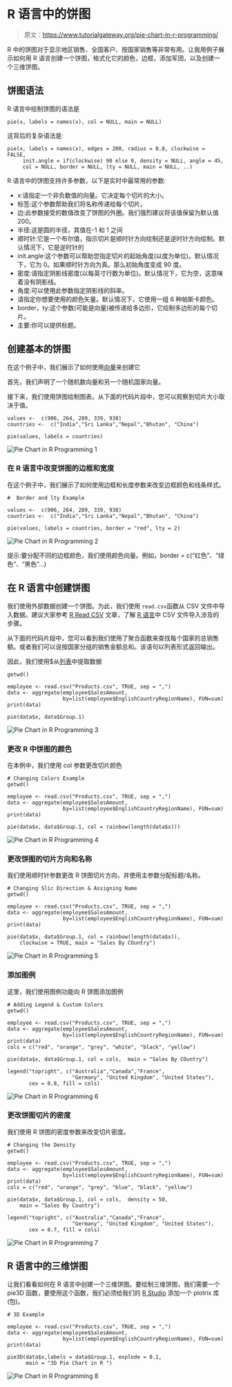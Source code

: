 # R 语言中的饼图

> 原文：<https://www.tutorialgateway.org/pie-chart-in-r-programming/>

R 中的饼图对于显示地区销售、全国客户、按国家销售等非常有用。让我用例子展示如何用 R 语言创建一个饼图，格式化它的颜色，边框，添加军团，以及创建一个三维饼图。

## 饼图语法

R 语言中绘制饼图的语法是

```
pie(x, labels = names(x), col = NULL, main = NULL)
```

这背后的复杂语法是:

```
pie(x, labels = names(x), edges = 200, radius = 0.8, clockwise = FALSE, 
     init.angle = if(clockwise) 90 else 0, density = NULL, angle = 45, 
     col = NULL, border = NULL, lty = NULL, main = NULL, ..)
```

R 语言中的饼图支持许多参数，以下是实时中最常用的参数:

*   x:请指定一个非负数值的向量。它决定每个切片的大小。
*   标签:这个参数帮助我们将名称传递给每个切片。
*   边:此参数接受的数值改变了饼图的外圈。我们强烈建议将该值保留为默认值 200。
*   半径:这是圆的半径，其值在-1 和 1 之间
*   顺时针:它是一个布尔值，指示切片是顺时针方向绘制还是逆时针方向绘制。默认情况下，它是逆时针的
*   init.angle:这个参数可以帮助您指定切片的起始角度(以度为单位)。默认情况下，它为 0。如果顺时针方向为真。那么初始角度变成 90 度。
*   密度:请指定阴影线密度(以每英寸行数为单位)。默认情况下，它为空，这意味着没有阴影线。
*   角度:可以使用此参数指定阴影线的斜率。
*   请指定你想要使用的颜色矢量。默认情况下，它使用一组 6 种帕斯卡颜色。
*   border，ty:这个参数(可能是向量)被传递给多边形，它绘制多边形的每个切片。
*   主要:你可以提供标题。

## 创建基本的饼图

在这个例子中，我们展示了如何使用[向量](https://www.tutorialgateway.org/r-vector/)来创建它

首先，我们声明了一个随机数向量和另一个随机国家向量。

接下来，我们使用饼图绘制图表。从下面的代码片段中，您可以观察到切片大小取决于值。

```
values <-  c(906, 264, 289, 339, 938)
countries <-  c("India","Sri Lanka","Nepal","Bhutan", "China")

pie(values, labels = countries)
```

![Pie Chart in R Programming 1](img/f1c7befd6b0812539c36980cd800b4cf.png)

### 在 R 语言中改变饼图的边框和宽度

在这个例子中，我们展示了如何使用边框和长度参数来改变边框颜色和线条样式。

```
#  Border and lty Example

values <-  c(906, 264, 289, 339, 938)
countries <-  c("India","Sri Lanka","Nepal","Bhutan", "China")

pie(values, labels = countries, border = "red", lty = 2)
```

![Pie Chart in R Programming 2](img/5b4cae03e940428e9b137272254fae11.png)

提示:要分配不同的边框颜色，我们使用颜色向量。例如，border = c(“红色”、“绿色”、“黑色”…)

## 在 R 语言中创建饼图

我们使用外部数据创建一个饼图。为此，我们使用 `read.csv`函数从 CSV 文件中导入数据。建议大家参考 [R Read CSV](https://www.tutorialgateway.org/r-read-csv-function/) 文章，了解 [R 语言](https://www.tutorialgateway.org/r-programming/)中 CSV 文件导入涉及的步骤。

从下面的代码片段中，您可以看到我们使用了聚合函数来查找每个国家的总销售额。或者我们可以说按国家分组的销售金额总和。该语句以列表形式返回输出。

因此，我们使用$从[列表](https://www.tutorialgateway.org/r-list/)中提取数据

```
getwd()

employee <- read.csv("Products.csv", TRUE, sep = ",")
data <- aggregate(employee$SalesAmount, 
                  by=list(employee$EnglishCountryRegionName), FUN=sum)
print(data)

pie(data$x, data$Group.1)
```

![Pie Chart in R Programming 3](img/f240b35bcf9304e5200d68cec200a3ad.png)

### 更改 R 中饼图的颜色

在本例中，我们使用 col 参数更改切片颜色

```
# Changing Colors Example
getwd()

employee <- read.csv("Products.csv", TRUE, sep = ",")
data <- aggregate(employee$SalesAmount, 
                  by=list(employee$EnglishCountryRegionName), FUN=sum)
print(data)

pie(data$x, data$Group.1, col = rainbow(length(data$x)))
```

![Pie Chart in R Programming 4](img/d2acbb7b53705223f24ac386fc21635a.png)

### 更改饼图的切片方向和名称

我们使用顺时针参数更改 R 饼图切片方向，并使用主参数分配标题/名称。

```
# Changing Slic Direction & Assigning Name
getwd()

employee <- read.csv("Products.csv", TRUE, sep = ",")
data <- aggregate(employee$SalesAmount, 
                  by=list(employee$EnglishCountryRegionName), FUN=sum)
print(data)

pie(data$x, data$Group.1, col = rainbow(length(data$x)),
    clockwise = TRUE, main = "Sales By COuntry")
```

![Pie Chart in R Programming 5](img/5993b9a4c2064b6c6ed5e56cf4d4d1cc.png)

### 添加图例

这里，我们使用图例功能向 R 饼图添加图例

```
# Adding Legend & Custom Colors
getwd()

employee <- read.csv("Products.csv", TRUE, sep = ",")
data <- aggregate(employee$SalesAmount, 
                  by=list(employee$EnglishCountryRegionName), FUN=sum)
print(data)
cols = c("red", "orange", "grey", "white", "black", "yellow")

pie(data$x, data$Group.1, col = cols,  main = "Sales By COuntry")

legend("topright", c("Australia","Canada","France",
                     "Germany", "United Kingdom", "United States"), 
       cex = 0.8, fill = cols)

```

![Pie Chart in R Programming 6](img/f9bd7eed270b780af7222fb52ac98a37.png)

### 更改饼图切片的密度

我们使用 R 饼图的密度参数来改变切片密度。

```
# Changing the Density
getwd()

employee <- read.csv("Products.csv", TRUE, sep = ",")
data <- aggregate(employee$SalesAmount, 
                  by=list(employee$EnglishCountryRegionName), FUN=sum)
print(data)
cols = c("red", "orange", "grey", "blue", "black", "yellow")

pie(data$x, data$Group.1, col = cols,  density = 50, 
    main = "Sales By Country")

legend("topright", c("Australia","Canada","France",
                     "Germany", "United Kingdom", "United States"), 
       cex = 0.7, fill = cols)
```

![Pie Chart in R Programming 7](img/6e45196f7c1d621674ec57e474b1bc18.png)

## R 语言中的三维饼图

让我们看看如何在 R 语言中创建一个三维饼图。要绘制三维饼图，我们需要一个 pie3D 函数，要使用这个函数，我们必须给我们的 [R Studio](https://www.tutorialgateway.org/download-r-studio-and-install/) 添加一个 plotrix 库(包)。

```
# 3D Example

employee <- read.csv("Products.csv", TRUE, sep = ",")
data <- aggregate(employee$SalesAmount, 
                  by=list(employee$EnglishCountryRegionName), FUN=sum)
print(data)

pie3D(data$x,labels = data$Group.1, explode = 0.1, 
      main = "3D Pie Chart in R ")
```

![Pie Chart in R Programming 8](img/381d179ca2ec3e21036f0f8affe40390.png)